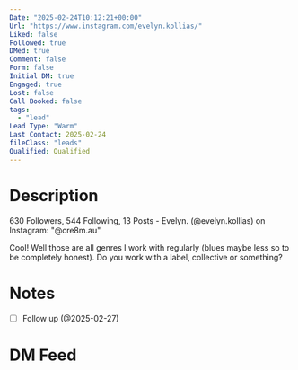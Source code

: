 ```yaml
---
Date: "2025-02-24T10:12:21+00:00"
Url: "https://www.instagram.com/evelyn.kollias/"
Liked: false
Followed: true
DMed: true
Comment: false
Form: false
Initial DM: true
Engaged: true
Lost: false
Call Booked: false
tags:
  - "lead"
Lead Type: "Warm"
Last Contact: 2025-02-24
fileClass: "leads"
Qualified: Qualified
---
```

# Description
630 Followers, 544 Following, 13 Posts - Evelyn. (@evelyn.kollias) on Instagram: "@cre8m.au"

Cool! Well those are all genres I work with regularly (blues maybe less so to be completely honest). Do you work with a label, collective or something?
# Notes
- [ ] Follow up (@2025-02-27)
# DM Feed